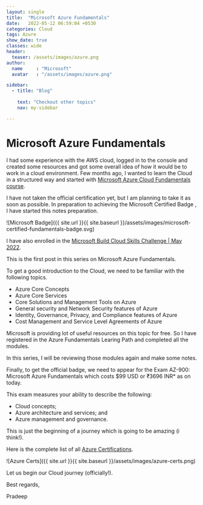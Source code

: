 ```yaml
---
layout: single
title:  "Microsoft Azure Fundamentals"
date:   2022-05-12 06:59:04 +0530
categories: Cloud
tags: Azure
show_date: true
classes: wide
header:
  teaser: /assets/images/azure.png
author:
  name     : "Microsoft"
  avatar   : "/assets/images/azure.png"

sidebar:
  - title: "Blog"
   
    text: "Checkout other topics"
    nav: my-sidebar

---
```


# Microsoft Azure Fundamentals
I had some experience with the AWS cloud, logged in to the console and created some resources and got some overall idea of how it would be to work in a cloud environment.
Few months ago, I wanted to learn the Cloud in a structured way and started with [Microsoft Azure Cloud Fundamentals course](https://docs.microsoft.com/en-us/learn/certifications/azure-fundamentals/).

I have not taken the official certification yet, but I am planning to take it as soon as possible.
In preparation to achieving the Microsoft Certified Badge , I have started this notes preparation.

![Microsoft Badge]({{ site.url }}{{ site.baseurl }}/assets/images/microsoft-certified-fundamentals-badge.svg)

I have also enrolled in the [Microsoft Build Cloud Skills Challenge | May 2022](https://www.microsoft.com/en-US/cloudskillschallenge/build/thankyou/2022).

This is the first post in this series on Microsoft Azure Fundamentals.

To get a good introduction to the Cloud, we need to be familiar with the following topics.

- Azure Core Concepts
- Azure Core Services
- Core Solutions and Management Tools on Azure
- General security and Network Security features of Azure
- Identity, Governance, Privacy, and Compliance features of Azure
- Cost Management and Service Level Agreements of Azure

Microsoft is providing lot of useful resources on this topic for free. So I have registered in the Azure Fundamentals Learing Path and completed all the modules. 

In this series, I will be reviewing those modules again and make some notes.

Finally, to get the official badge, we need to appear for the Exam AZ-900: Microsoft Azure Fundamentals which costs $99 USD or ₹3696 INR* as on today.

This exam measures your ability to describe the following: 
- Cloud concepts; 
- Azure architecture and services; and 
- Azure management and governance.

This is just the beginning of a journey which is going to be amazing (i think!).

Here is the complete list of all [Azure Certifications](https://docs.microsoft.com/en-in/learn/certifications/browse/?resource_type=certification&products=azure%2Csql-server&type=fundamentals%2Crole-based%2Cspecialty&expanded=azure%2Cwindows&WT.mc_id=Azure_BoM-wwl).

![Azure Certs]({{ site.url }}{{ site.baseurl }}/assets/images/azure-certs.png)



Let us begin our Cloud journey (officially!).



Best regards,

Pradeep

